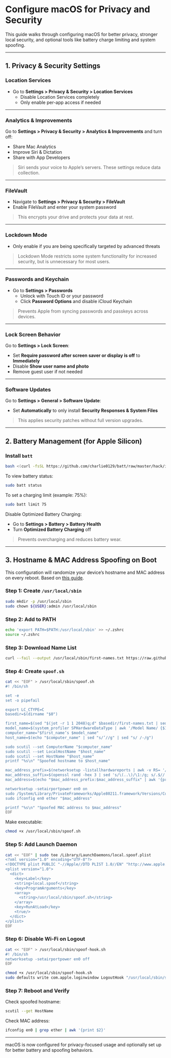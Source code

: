 <!--
Title: Configure macOS for Privacy and Security
Description: Harden macOS with focused system settings, optional tools, and persistent hostname/MAC spoofing.
Author: Abhiram S
Contributors: Abhiram S
Publication date: 2025-07-07T00:00:00.000Z
Listed: true
-->

# Configure macOS for Privacy and Security

This guide walks through configuring macOS for better privacy, stronger local security, and optional tools like battery charge limiting and system spoofing.

---

## 1. Privacy & Security Settings

### Location Services

- Go to **Settings > Privacy & Security > Location Services**
  - Disable Location Services completely
  - Only enable per-app access if needed

---

### Analytics & Improvements

Go to **Settings > Privacy & Security > Analytics & Improvements** and turn off:

- Share Mac Analytics
- Improve Siri & Dictation
- Share with App Developers

> Siri sends your voice to Apple’s servers. These settings reduce data collection.

---

### FileVault

- Navigate to **Settings > Privacy & Security > FileVault**
- Enable FileVault and enter your system password

> This encrypts your drive and protects your data at rest.

---

### Lockdown Mode

- Only enable if you are being specifically targeted by advanced threats

> Lockdown Mode restricts some system functionality for increased security, but is unnecessary for most users.

---

### Passwords and Keychain

- Go to **Settings > Passwords**
  - Unlock with Touch ID or your password
  - Click **Password Options** and disable iCloud Keychain

> Prevents Apple from syncing passwords and passkeys across devices.

---

### Lock Screen Behavior

Go to **Settings > Lock Screen**:

- Set **Require password after screen saver or display is off** to **Immediately**
- Disable **Show user name and photo**
- Remove guest user if not needed

---

### Software Updates

Go to **Settings > General > Software Update**:

- Set **Automatically** to only install **Security Responses & System Files**

> This applies security patches without full version upgrades.

---

## 2. Battery Management (for Apple Silicon)

### Install `batt`

```bash
bash <(curl -fsSL https://github.com/charlie0129/batt/raw/master/hack/install.sh)
```

To view battery status:

```bash
sudo batt status
```

To set a charging limit (example: 75%):

```bash
sudo batt limit 75
```

Disable Optimized Battery Charging:

- Go to **Settings > Battery > Battery Health**
- Turn **Optimized Battery Charging** off

> Prevents overcharging and reduces battery wear.

---

## 3. Hostname & MAC Address Spoofing on Boot

This configuration will randomize your device’s hostname and MAC address on every reboot. Based on [this guide](https://github.com/sunknudsen/guides).

### Step 1: Create `/usr/local/sbin`

```bash
sudo mkdir -p /usr/local/sbin
sudo chown ${USER}:admin /usr/local/sbin
```

### Step 2: Add to PATH

```bash
echo 'export PATH=$PATH:/usr/local/sbin' >> ~/.zshrc
source ~/.zshrc
```

### Step 3: Download Name List

```bash
curl --fail --output /usr/local/sbin/first-names.txt https://raw.githubusercontent.com/sunknudsen/privacy-guides/main/archive/how-to-spoof-mac-address-and-hostname-automatically-at-boot-on-macos/first-names.txt
```

### Step 4: Create `spoof.sh`

```bash
cat << "EOF" > /usr/local/sbin/spoof.sh
#! /bin/sh

set -e
set -o pipefail

export LC_CTYPE=C
basedir=$(dirname "$0")

first_name=$(sed "$(jot -r 1 1 2048)q;d" $basedir/first-names.txt | sed 's/[^a-zA-Z]//g')
model_name=$(system_profiler SPHardwareDataType | awk '/Model Name/ {$1=$2=""; print $0}' | sed 's/^[ ]*//')
computer_name="$first_name’s $model_name"
host_name=$(echo "$computer_name" | sed "s/’//g" | sed "s/ /-/g")

sudo scutil --set ComputerName "$computer_name"
sudo scutil --set LocalHostName "$host_name"
sudo scutil --set HostName "$host_name"
printf "%s\n" "Spoofed hostname to $host_name"

mac_address_prefix=$(networksetup -listallhardwareports | awk -v RS= '/en0/{print $NF}' | head -c 8)
mac_address_suffix=$(openssl rand -hex 3 | sed 's/\(..\)/\1:/g; s/.$//')
mac_address=$(echo "$mac_address_prefix:$mac_address_suffix" | awk '{print tolower($0)}')

networksetup -setairportpower en0 on
sudo /System/Library/PrivateFrameworks/Apple80211.framework/Versions/Current/Resources/airport --disassociate
sudo ifconfig en0 ether "$mac_address"

printf "%s\n" "Spoofed MAC address to $mac_address"
EOF
```

Make executable:

```bash
chmod +x /usr/local/sbin/spoof.sh
```

### Step 5: Add Launch Daemon

```bash
cat << "EOF" | sudo tee /Library/LaunchDaemons/local.spoof.plist
<?xml version="1.0" encoding="UTF-8"?>
<!DOCTYPE plist PUBLIC "-//Apple//DTD PLIST 1.0//EN" "http://www.apple.com/DTDs/PropertyList-1.0.dtd">
<plist version="1.0">
  <dict>
    <key>Label</key>
    <string>local.spoof</string>
    <key>ProgramArguments</key>
    <array>
      <string>/usr/local/sbin/spoof.sh</string>
    </array>
    <key>RunAtLoad</key>
    <true/>
  </dict>
</plist>
EOF
```

### Step 6: Disable Wi-Fi on Logout

```bash
cat << "EOF" > /usr/local/sbin/spoof-hook.sh
#! /bin/sh
networksetup -setairportpower en0 off
EOF

chmod +x /usr/local/sbin/spoof-hook.sh
sudo defaults write com.apple.loginwindow LogoutHook "/usr/local/sbin/spoof-hook.sh"
```

### Step 7: Reboot and Verify

Check spoofed hostname:

```bash
scutil --get HostName
```

Check MAC address:

```bash
ifconfig en0 | grep ether | awk '{print $2}'
```

---

macOS is now configured for privacy-focused usage and optionally set up for better battery and spoofing behaviors.
